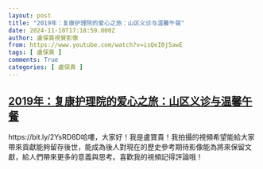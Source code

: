 ```yaml
---
layout: post
title: "2019年：复康护理院的爱心之旅：山区义诊与温馨午餐"
date: 2024-11-10T17:18:59.000Z
author: 盧保貴視覺影像
from: https://www.youtube.com/watch?v=isQeI0j5awE
tags: [ 盧保貴 ]
comments: True
categories: [ 盧保貴 ]
---
```

<!--1731259139000-->
[2019年：复康护理院的爱心之旅：山区义诊与温馨午餐](https://www.youtube.com/watch?v=isQeI0j5awE)
------

<div>
https://bit.ly/2YsRD8D哈嘍，大家好！我是盧寶貴！我拍攝的視頻希望能給大家帶來貢獻能夠留存後世，能成為後人對現在的歷史參考期待影像能為將來保留文獻，給人們帶來更多的意義與思考。喜歡我的視頻記得評論哦！
</div>
